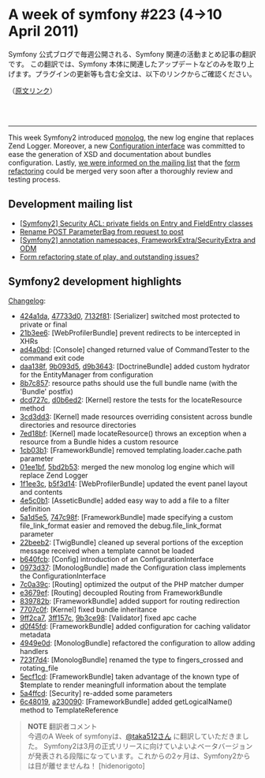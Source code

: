 A week of symfony #223 (4->10 April 2011)
=========================================

Symfony 公式ブログで毎週公開される、Symfony 関連の活動まとめ記事の翻訳です。
この翻訳では、Symfony 本体に関連したアップデートなどのみを取り上げます。プラグインの更新等も含む全文は、以下のリンクからご確認ください。

（[原文リンク](http://www.symfony-project.org/blog/2011/01/09/a-week-of-symfony-210-3-9-january-2011)）

<br />
<br />
<hr />

This week Symfony2 introduced [monolog](https://github.com/symfony/symfony/commit/01ee1bfed114618e51537db14331926563eac9be), the new log engine that replaces Zend Logger. Moreover, a new [Configuration interface](https://github.com/symfony/symfony/commit/b640fcb0f0d44f637f7468309440aea591dc17df) was committed to ease the generation of XSD and documentation about bundles configuration. Lastly, [we were informed on the mailing list](https://groups.google.com/forum/#!topic/symfony-devs/n7XuavSq9Zk) that the [form refactoring](https://github.com/symfony/symfony/pull/399) could be merged very soon after a thoroughly review and testing process.
 
Development mailing list
------------------------

  * [\[Symfony2\] Security ACL: private fields on Entry and FieldEntry classes](https://groups.google.com/forum/#!topic/symfony-devs/Vue58AZefH0)
  * [Rename POST ParameterBag from request to post](https://groups.google.com/forum/#!topic/symfony-devs/WcktqVOMdfw)
  * [\[Symfony2\] annotation namespaces, FrameworkExtra/SecurityExtra and ODM](https://groups.google.com/forum/#!topic/symfony-devs/wdA6GTBrsCA)
  * [Form refactoring state of play, and outstanding issues?](https://groups.google.com/forum/#!topic/symfony-devs/n7XuavSq9Zk)

Symfony2 development highlights
-------------------------------

[Changelog](http://github.com/symfony/symfony/commits/master):

  * [424a1da](http://github.com/symfony/symfony/commit/424a1dad2784ca1b14b767f55ff522ca302e4594 "424a1dad2784ca1b14b767f55ff522ca302e4594 commit on github"), [47733d0](http://github.com/symfony/symfony/commit/47733d08a11f77d1ba104eee48c7d600a6371870 "47733d08a11f77d1ba104eee48c7d600a6371870 commit on github"), [7132f81](http://github.com/symfony/symfony/commit/7132f81d14dda4e5c8fff65b166a4829e362291f "7132f81d14dda4e5c8fff65b166a4829e362291f commit on github"): \[Serializer\] switched most protected to private or final
  * [21b3ee6](http://github.com/symfony/symfony/commit/21b3ee678370eaac80339eb1971553cd6718ba8f "21b3ee678370eaac80339eb1971553cd6718ba8f commit on github"): \[WebProfilerBundle\] prevent redirects to be intercepted in XHRs
  * [ad4a0bd](http://github.com/symfony/symfony/commit/ad4a0bda1c08652fa9006d16611335c1f0348f09 "ad4a0bda1c08652fa9006d16611335c1f0348f09 commit on github"): \[Console\] changed returned value of CommandTester to the command exit code
  * [daa138f](http://github.com/symfony/symfony/commit/daa138ffc8465125c1789aa72bd871d649a31fa7 "daa138ffc8465125c1789aa72bd871d649a31fa7 commit on github"), [9b093d5](http://github.com/symfony/symfony/commit/9b093d53ae7b0a443f777578aa89cced18f4a45c "9b093d53ae7b0a443f777578aa89cced18f4a45c commit on github"), [d9b3643](http://github.com/symfony/symfony/commit/d9b3643d476e2b95446901f91686bfe37f947aa2 "d9b3643d476e2b95446901f91686bfe37f947aa2 commit on github"): \[DoctrineBundle\] added custom hydrator for the EntityManager from configuration
  * [8b7c857](http://github.com/symfony/symfony/commit/8b7c857ef3b8f0f88522528e19f4489dfd36cae2 "8b7c857ef3b8f0f88522528e19f4489dfd36cae2 commit on github"): resource paths should use the full bundle name (with the 'Bundle' postfix)
  * [dcd727c](http://github.com/symfony/symfony/commit/dcd727c0925bc535db0142c9d7d00fe48b01f886 "dcd727c0925bc535db0142c9d7d00fe48b01f886 commit on github"), [d0b6ed2](http://github.com/symfony/symfony/commit/d0b6ed2bb6500b4165a3570d9a2f2ee28cd29b9f "d0b6ed2bb6500b4165a3570d9a2f2ee28cd29b9f commit on github"): \[Kernel\] restore the tests for the locateResource method
  * [3cd3dd3](http://github.com/symfony/symfony/commit/3cd3dd39ba727e930db0936eb7bba2dbef168143 "3cd3dd39ba727e930db0936eb7bba2dbef168143 commit on github"): \[Kernel\] made resources overriding consistent across bundle directories and resource directories
  * [7ed18bf](http://github.com/symfony/symfony/commit/7ed18bf8294fa6b40e473749890d7e36185e451c "7ed18bf8294fa6b40e473749890d7e36185e451c commit on github"): \[Kernel\] made locateResource() throws an exception when a resource from a Bundle hides a custom resource
  * [1cb03b1](http://github.com/symfony/symfony/commit/1cb03b1448b04c88814b0e99a82e2fde876d53f6 "1cb03b1448b04c88814b0e99a82e2fde876d53f6 commit on github"): \[FrameworkBundle\] removed templating.loader.cache.path parameter
  * [01ee1bf](http://github.com/symfony/symfony/commit/01ee1bfed114618e51537db14331926563eac9be "01ee1bfed114618e51537db14331926563eac9be commit on github"), [5bd2b53](http://github.com/symfony/symfony/commit/5bd2b53cb8c85debebd952c7a488c551182e8d5c "5bd2b53cb8c85debebd952c7a488c551182e8d5c commit on github"): merged the new monolog log engine which will replace Zend Logger
  * [1f1ee3c](http://github.com/symfony/symfony/commit/1f1ee3cb011cd0652a30c0a0a7a8113bcdd6a3d8 "1f1ee3cb011cd0652a30c0a0a7a8113bcdd6a3d8 commit on github"), [b5f3d14](http://github.com/symfony/symfony/commit/b5f3d14714d25c96787cfc89669049b78460f48d "b5f3d14714d25c96787cfc89669049b78460f48d commit on github"): \[WebProfilerBundle\] updated the event panel layout and contents
  * [4e5c0b1](http://github.com/symfony/symfony/commit/4e5c0b1da98d19db3526c3a4cafbd0fa1e6f8ff6 "4e5c0b1da98d19db3526c3a4cafbd0fa1e6f8ff6 commit on github"): \[AsseticBundle\] added easy way to add a file to a filter definition
  * [5a1d5e5](http://github.com/symfony/symfony/commit/5a1d5e5082b7758998ae04abe88ccd6c84055c9a "5a1d5e5082b7758998ae04abe88ccd6c84055c9a commit on github"), [747c98f](http://github.com/symfony/symfony/commit/747c98f178f08f454830174005bc998465b199e0 "747c98f178f08f454830174005bc998465b199e0 commit on github"): \[FrameworkBundle\] made specifying a custom file_link_format easier and removed the debug.file_link_format parameter
  * [22beeb2](http://github.com/symfony/symfony/commit/22beeb2549f6801630b0243a206b554f10338643 "22beeb2549f6801630b0243a206b554f10338643 commit on github"): \[TwigBundle\] cleaned up several portions of the exception message received when a template cannot be loaded
  * [b640fcb](http://github.com/symfony/symfony/commit/b640fcb0f0d44f637f7468309440aea591dc17df "b640fcb0f0d44f637f7468309440aea591dc17df commit on github"): \[Config\] introduction of an ConfigurationInterface
  * [0973d37](http://github.com/symfony/symfony/commit/0973d37202a8f43370396a6c16b85802084f5b32 "0973d37202a8f43370396a6c16b85802084f5b32 commit on github"): \[MonologBundle\] made the Configuration class implements the ConfigurationInterface
  * [7c0a39c](http://github.com/symfony/symfony/commit/7c0a39c353e31ccfd9ea6325e7edc7f6f54d4b3d "7c0a39c353e31ccfd9ea6325e7edc7f6f54d4b3d commit on github"): \[Routing\] optimized the output of the PHP matcher dumper
  * [e3679ef](http://github.com/symfony/symfony/commit/e3679ef44f0f20fd3b9ec13555908e6497826950 "e3679ef44f0f20fd3b9ec13555908e6497826950 commit on github"): \[Routing\] decoupled Routing from FrameworkBundle
  * [839782b](http://github.com/symfony/symfony/commit/839782b6e4a7c22d531e065a9867cec661892d31 "839782b6e4a7c22d531e065a9867cec661892d31 commit on github"): \[FrameworkBundle\] added support for routing redirection
  * [7707c0f](http://github.com/symfony/symfony/commit/7707c0f2516f38f30a1ca8f42de7b66ad7d37b6e "7707c0f2516f38f30a1ca8f42de7b66ad7d37b6e commit on github"): \[Kernel\] fixed bundle inheritance
  * [9ff2ca7](http://github.com/symfony/symfony/commit/9ff2ca7f1dc2785c4efe791cf4d195d91f24c36f "9ff2ca7f1dc2785c4efe791cf4d195d91f24c36f commit on github"), [3ff157c](http://github.com/symfony/symfony/commit/3ff157c8a5b42de866975067d44de4726bb581bc "3ff157c8a5b42de866975067d44de4726bb581bc commit on github"), [9b3ce98](http://github.com/symfony/symfony/commit/9b3ce9843228753264e08fbc375d23b037b21b86 "9b3ce9843228753264e08fbc375d23b037b21b86 commit on github"): \[Validator\] fixed apc cache
  * [d0f45fd](http://github.com/symfony/symfony/commit/d0f45fd3b60632ffac3d3678afaa98e09255ca61 "d0f45fd3b60632ffac3d3678afaa98e09255ca61 commit on github"): \[FrameworkBundle\] added configuration for caching validator metadata
  * [4949e0d](http://github.com/symfony/symfony/commit/4949e0d1edc23c76783909c06089c50e3bc72f7a "4949e0d1edc23c76783909c06089c50e3bc72f7a commit on github"): \[MonologBundle\] refactored the configuration to allow adding handlers
  * [723f7d4](http://github.com/symfony/symfony/commit/723f7d46b70fe398993b7c1f4ff888e5f951f712 "723f7d46b70fe398993b7c1f4ff888e5f951f712 commit on github"): \[MonologBundle\] renamed the type to fingers_crossed and rotating_file
  * [5ecf1cd](http://github.com/symfony/symfony/commit/5ecf1cd1d1a45a299d5f61c6b96c2a50f70ffe9c "5ecf1cd1d1a45a299d5f61c6b96c2a50f70ffe9c commit on github"): \[FrameworkBundle\] taken advantage of the known type of $template to render meaningfull information about the template
  * [5a4ffcd](http://github.com/symfony/symfony/commit/5a4ffcd8b6d6b561f8fdf949822c8e259d16cb16 "5a4ffcd8b6d6b561f8fdf949822c8e259d16cb16 commit on github"): \[Security\] re-added some parameters
  * [6c48019](http://github.com/symfony/symfony/commit/6c4801945ed7f16ebc884abf10b0dc4add9e16e0 "6c4801945ed7f16ebc884abf10b0dc4add9e16e0 commit on github"), [a230090](http://github.com/symfony/symfony/commit/a230090537b593ed27434c0cc42f5d0ab326e143 "a230090537b593ed27434c0cc42f5d0ab326e143 commit on github"): \[FrameworkBundle\] added getLogicalName() method to TemplateReference


> **NOTE**
> 翻訳者コメント<br />
> 今週のA Week of symfonyは、[@taka512さん](http://twitter.com/taka512) に翻訳していただきました。
> Symfony2は3月の正式リリースに向けていよいよベータバージョンが発表される段階になっています。これからの2ヶ月は、Symfony2からは目が離せませんね！
> [hidenorigoto]

